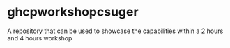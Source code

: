 # ghcpworkshopcsuger
A repository that can be used to showcase the capabilities within a 2 hours and 4 hours workshop 
